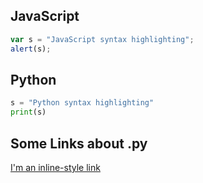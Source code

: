 JavaScript
------

```javascript
var s = "JavaScript syntax highlighting";
alert(s);
```
 
Python
------ 
 
```python
s = "Python syntax highlighting"
print(s)
```

Some Links about .py
------ 
[I'm an inline-style link](https://github.com/ttltrk/PRG/tree/master/PY/DOC)
